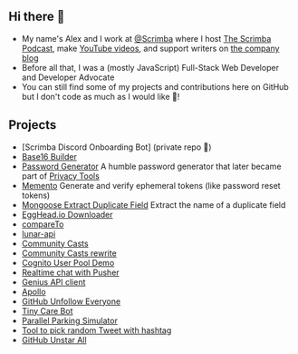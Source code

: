 ## Hi there 👋

- My name's Alex and I work at [@Scrimba](https://github.com/scrimba) where I host [The Scrimba Podcast](https://scrimba.com/podcast), make [YouTube videos](https://youtube.com/c/scrimba), and support writers on [the company blog](https://scrimba.com/articles/)
- Before all that, I was a (mostly JavaScript) Full-Stack Web Developer and Developer Advocate
- You can still find some of my projects and contributions here on GitHub but I don't code as much as I would like 👾!

## Projects
- [Scrimba Discord Onboarding Bot] (private repo 🔑)
- [Base16 Builder](https://github.com/base16-builder/base16-builder)
- [Password Generator](https://github.com/bookercodes/password-generator-tool) A humble password generator that later became part of [Privacy Tools](https://www.privacytools.io/)
- [Memento](https://github.com/bookercodes/memento) Generate and verify ephemeral tokens (like password reset tokens)
- [Mongoose Extract Duplicate Field](https://github.com/bookercodes/mongoose-extract-duplicate-field) Extract the name of a duplicate field 
- [EggHead.io Downloader](https://github.com/bookercodes/eggheadio-downloader)
- [compareTo](https://github.com/bookercodes/compareTo)
- [lunar-api](https://github.com/bookercodes/lunar-api)
- [Community Casts](https://github.com/bookercodes/original-communitycasts.co)
- [Community Casts rewrite](https://github.com/bookercodes/communitycasts.co)
- [Cognito User Pool Demo](https://github.com/bookercodes/cognito-user-pool-demo)
- [Realtime chat with Pusher](https://github.com/bookercodes/pusher-realtime-chat)
- [Genius API client](https://github.com/bookercodes/node-genius)
- [Apollo](https://github.com/bookercodes/apollo)
- [GitHub Unfollow Everyone](https://github.com/bookercodes/github-unfollow-everyone)
- [Tiny Care Bot](https://github.com/bookercodes/tinycarebot.com)
- [Parallel Parking Simulator](https://github.com/bookercodes/parallel-parking-simulator-lol)
- [Tool to pick random Tweet with hashtag](https://github.com/bookercodes/hashtag-analyser)
- [GitHub Unstar All](https://github.com/bookercodes/github-unstar-all)
